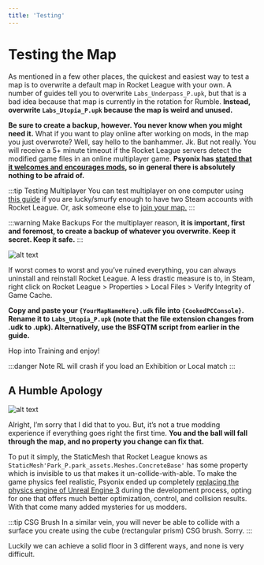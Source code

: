 ```yaml
---
title: 'Testing'
---
```

# Testing the Map

As mentioned in a few other places, the quickest and easiest way to test a map is to overwrite a default map in Rocket League with your own. A number of guides tell you to overwrite `Labs_Underpass_P.upk`, but that is a bad idea because that map is currently in the rotation for Rumble. **Instead, overwrite `Labs_Utopia_P.upk` because the map is weird and unused.**

**Be sure to create a backup, however. You never know when you might need it.** What if you want to play online after working on mods, in the map you just overwrote? Well, say hello to the banhammer. Jk. But not really. You will receive a 5+ minute timeout if the Rocket League servers detect the modified game files in an online multiplayer game. **Psyonix has [stated that it welcomes and encourages mods](../../resources/references/psyonix.md), so in general there is absolutely nothing to be afraid of.**

:::tip Testing Multiplayer
You can test multiplayer on one computer using [this guide](https://steamcommunity.com/sharedfiles/filedetails/?id=311943358) if you are lucky/smurfy enough to have two Steam accounts with Rocket League. Or, ask someone else to [join your map.](../multiplayer/multiplayer.md#testing-multiplayer)
:::

:::warning Make Backups
For the multiplayer reason, **it is important, first and foremost, to create a backup of whatever you overwrite. Keep it secret. Keep it safe.**
:::

![alt text](/images/UDK/basics/image229.png "May it be a light for you in dark places, when all other lights go out.")

If worst comes to worst and you’ve ruined everything, you can always uninstall and reinstall Rocket League. A less drastic measure is to, in Steam, right click on Rocket League > Properties > Local Files > Verify Integrity of Game Cache.

**Copy and paste your `{YourMapNameHere}.udk` file into `{CookedPCConsole}`. Rename it to `Labs_Utopia_P.upk` (note that the file extension changes from .udk to .upk). Alternatively, use the BSFQTM script from earlier in the guide.**

Hop into Training and enjoy!

:::danger Note
RL will crash if you load an Exhibition or Local match
:::

## A Humble Apology

![alt text](/images/UDK/basics/image49.jpg "I’m sorry")

Alright, I’m sorry that I did that to you. But, it’s not a true modding experience if everything goes right the first time. **You and the ball will fall through the map, and no property you change can fix that.**

To put it simply, the StaticMesh that Rocket League knows as `StaticMesh'Park_P.park_assets.Meshes.ConcreteBase'` has some property which is invisible to us that makes it un-collide-with-able. To make the game physics feel realistic, Psyonix ended up completely [replacing the physics engine of Unreal Engine 3](https://www.youtube.com/watch?v=ueEmiDM94IE) during the development process, opting for one that offers much better optimization, control, and collision results. With that come many added mysteries for us modders.

:::tip CSG Brush
In a similar vein, you will never be able to collide with a surface you create using the cube (rectangular prism) CSG brush. Sorry.
:::

Luckily we can achieve a solid floor in 3 different ways, and none is very difficult.
